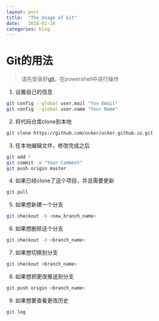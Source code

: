 ```yaml
---
layout: post
title:  "The Usage of Git"
date:   2018-02-16
categories: blog
---
```

# Git的用法

> 请先安装好[git](https://git-scm.com/downloads)，在powershell中进行操作

1. 设置自己的信息

```bash
git config --global user.mail "You Email"
git config --global user.name "Your Name"
```

2. 将代码仓库clone到本地
```bash
git clone https://github.com/ucker/ucker.github.io.git
```

3. 在本地编辑文件，修改完成之后
```bash
git add *
git commit -m "Your Comment"
git push origin master
```

4. 如果已经clone了这个项目，并且需要更新
```bash
git pull
```

5. 如果想新建一个分支
```bash
git checkout -b <new_branch_name>
```

6. 如果想删除这个分支
```bash
git checkout -d <branch_name>
```

7. 如果想切换到分支
```bash
git checkout <branch_name>
```

8. 如果想把更改推送到分支
```bash
git push origin <branch_name>
```

9. 如果想要查看更改历史
```bash
git log
```
